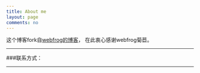 ```yaml
---
title: About me
layout: page
comments: no
---
```


这个博客fork自[webfrog的博客](https://github.com/webfrogs/webfrogs.github.com)，
在此衷心感谢webfrog菊苣。

----

###联系方式：        

----

